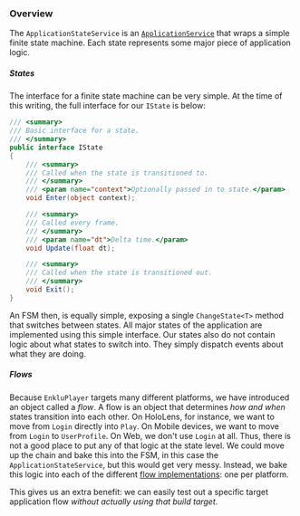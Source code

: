 ### Overview

The `ApplicationStateService` is an [`ApplicationService`](application.md) that wraps a simple finite state machine. Each state represents some major piece of application logic.

##### States

The interface for a finite state machine can be very simple. At the time of this writing, the full interface for our `IState` is below:

```csharp
/// <summary>
/// Basic interface for a state.
/// </summary>
public interface IState
{
    /// <summary>
    /// Called when the state is transitioned to.
    /// </summary>
    /// <param name="context">Optionally passed in to state.</param>
    void Enter(object context);

    /// <summary>
    /// Called every frame.
    /// </summary>
    /// <param name="dt">Delta time.</param>
    void Update(float dt);

    /// <summary>
    /// Called when the state is transitioned out.
    /// </summary>
    void Exit();
}
```

An FSM then, is equally simple, exposing a single `ChangeState<T>` method that switches between states. All major states of the application are implemented using this simple interface. Our states also do not contain logic about what states to switch into. They simply dispatch events about what they are doing.

##### Flows

Because `EnkluPlayer` targets many different platforms, we have introduced an object called a *flow*. A flow is an object that determines *how and when* states transition into each other. On HoloLens, for instance, we want to move from `Login` directly into `Play`. On Mobile devices, we want to move from `Login` to `UserProfile`. On Web, we don't use `Login` at all. Thus, there is not a good place to put any of that logic at the state level. We could move up the chain and bake this into the FSM, in this case the `ApplicationStateService`, but this would get very messy. Instead, we bake this logic into each of the different [flow implementations](https://github.com/enklu/enkluplayer/tree/master/Assets/Source/Application/Flows): one per platform.

This gives us an extra benefit: we can easily test out a specific target application flow *without actually using that build target*.

